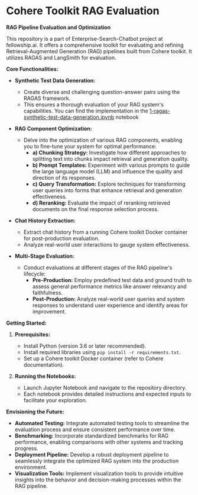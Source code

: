 # Cohere Toolkit RAG Evaluation

**RAG Pipeline Evaluation and Optimization**

This repository is a part of Enterprise-Search-Chatbot project at fellowship.ai. It offers a comprehensive toolkit for evaluating and refining Retrieval-Augmented Generation (RAG) pipelines built from Cohere toolkit. It utilizes RAGAS and LangSmith for evaluation. 

**Core Functionalities:**

* **Synthetic Test Data Generation:**
  - Create diverse and challenging question-answer pairs using the RAGAS framework.
  - This ensures a thorough evaluation of your RAG system's capabilities.  You can find the implementation in the [1-ragas-synthetic-test-data-generation.ipynb](1-ragas-synthetic-test-data-generation.ipynb) notebook

* **RAG Component Optimization:**
  - Delve into the optimization of various RAG components, enabling you to fine-tune your system for optimal performance:
    - **a) Chunking Strategy:**  Investigate how different approaches to splitting text into chunks impact retrieval and generation quality.
    - **b) Prompt Templates:**  Experiment with various prompts to guide the large language model (LLM) and influence the quality and direction of its responses.
    - **c) Query Transformation:**  Explore techniques for transforming user queries into forms that enhance retrieval and generation effectiveness.
    - **d) Reranking:**  Evaluate the impact of reranking retrieved documents on the final response selection process.

* **Chat History Extraction:**
  - Extract chat history from a running Cohere toolkit Docker container for post-production evaluation.
  - Analyze real-world user interactions to gauge system effectiveness.

* **Multi-Stage Evaluation:**
  - Conduct evaluations at different stages of the RAG pipeline's lifecycle:
    - **Pre-Production:** Employ predefined test data and ground truth to assess general performance metrics like answer relevancy and faithfulness.
    - **Post-Production:** Analyze real-world user queries and system responses to understand user experience and identify areas for improvement.

**Getting Started:**

1. **Prerequisites:**
    - Install Python (version 3.6 or later recommended).
    - Install required libraries using `pip install -r requirements.txt`.
    - Set up a Cohere toolkit Docker container (refer to Cohere documentation).

2. **Running the Notebooks:**
    - Launch Jupyter Notebook and navigate to the repository directory.
    - Each notebook provides detailed instructions and expected inputs to facilitate your exploration.

**Envisioning the Future:**

* **Automated Testing:** Integrate automated testing tools to streamline the evaluation process and ensure consistent performance over time.
* **Benchmarking:** Incorporate standardized benchmarks for RAG performance, enabling comparisons with other systems and tracking progress.
* **Deployment Pipeline:** Develop a robust deployment pipeline to seamlessly integrate the optimized RAG system into the production environment.
* **Visualization Tools:** Implement visualization tools to provide intuitive insights into the behavior and decision-making processes within the RAG pipeline.
